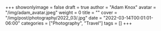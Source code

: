 +++
showonlyimage = false
draft = true
author = "Adam Knox"
avatar = "/img/adam_avatar.jpeg"
weight = 0
title = ""
cover = "/img/post/photography/2022_03/.jpg"
date = "2022-03-14T00:01:01-06:00"
categories = ["Photography", "Travel"]
tags = []
+++
<!--more-->
